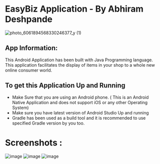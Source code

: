 # EasyBiz Application - By Abhiram Deshpande
![photo_6061894568330246377_y (1)](https://github.com/damodar-d/EazyBiz/assets/79585993/25456d04-a32a-41b6-8629-3e4f32701c05)
## App Information:
This Android Application has been built with Java Programming language. This application facilitates the display of items in your shop to a whole new online consumer world.
## To get this Application Up and Running
* Make Sure that you are using an Android phone. ( This is an Android Native Application and does not support iOS or any other Operating System)
* Make sure you have latest version of Android Studio Up and running
* Gradle has been used as a build tool and it is recommended to use specified Gradle version by you too. 
# Screenshots :
![image](https://github.com/damodar-d/EazyBiz/assets/79585993/126d942e-0570-4a40-aedd-1a64faa1754f)
![image](https://github.com/damodar-d/EazyBiz/assets/79585993/10e09708-6871-4045-ba6b-784922d62487)
![image](https://github.com/damodar-d/EazyBiz/assets/79585993/b1b56484-9cfd-482e-a6f4-bbcc4aa49da2)

